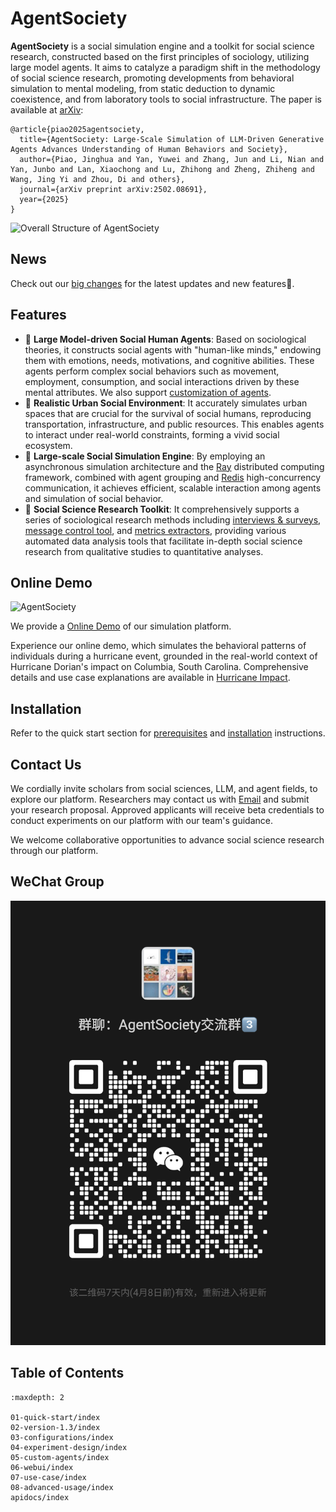 # AgentSociety

**AgentSociety** is a social simulation engine and a toolkit for social science research, constructed based on the first principles of sociology, utilizing large model agents. It aims to catalyze a paradigm shift in the methodology of social science research, promoting developments from behavioral simulation to mental modeling, from static deduction to dynamic coexistence, and from laboratory tools to social infrastructure.
The paper is available at [arXiv](https://arxiv.org/abs/2502.08691):

```
@article{piao2025agentsociety,
  title={AgentSociety: Large-Scale Simulation of LLM-Driven Generative Agents Advances Understanding of Human Behaviors and Society},
  author={Piao, Jinghua and Yan, Yuwei and Zhang, Jun and Li, Nian and Yan, Junbo and Lan, Xiaochong and Lu, Zhihong and Zheng, Zhiheng and Wang, Jing Yi and Zhou, Di and others},
  journal={arXiv preprint arXiv:2502.08691},
  year={2025}
}
```

<img src="_static/framework-overview.jpg" alt="Overall Structure of AgentSociety" style="zoom=28%;" />

## News

Check out our [big changes](./08-big-change/index.md) for the latest updates and new features🎇.

## Features

- 🌟 **Large Model-driven Social Human Agents**: Based on sociological theories, it constructs social agents with "human-like minds," endowing them with emotions, needs, motivations, and cognitive abilities. These agents perform complex social behaviors such as movement, employment, consumption, and social interactions driven by these mental attributes. We also support [customization of agents](./05-custom-agents/index.md).
- 🌟 **Realistic Urban Social Environment**: It accurately simulates urban spaces that are crucial for the survival of social humans, reproducing transportation, infrastructure, and public resources. This enables agents to interact under real-world constraints, forming a vivid social ecosystem.
- 🌟 **Large-scale Social Simulation Engine**: By employing an asynchronous simulation architecture and the [Ray](https://www.ray.io/) distributed computing framework, combined with agent grouping and [Redis](https://redis.io/) high-concurrency communication, it achieves efficient, scalable interaction among agents and simulation of social behavior.
- 🌟 **Social Science Research Toolkit**: It comprehensively supports a series of sociological research methods including [interviews & surveys](./04-experiment-design/01-survey-and-interview.md), [message control tool](./04-experiment-design/03-message-interception.md), and [metrics extractors](./04-experiment-design/02-metrics-collection.md), providing various automated data analysis tools that facilitate in-depth social science research from qualitative studies to quantitative analyses.

## Online Demo

<!-- ![AgentSocietyDemo](_static/agentsociety-demo.png) -->

![AgentSociety](_static/ui-demo.gif)

We provide a [Online Demo](https://agentsociety.fiblab.net/) of our simulation platform. 

Experience our online demo, which simulates the behavioral patterns of individuals during a hurricane event, grounded in the real-world context of Hurricane Dorian's impact on Columbia, South Carolina. 
Comprehensive details and use case explanations are available in [Hurricane Impact](./07-use-case/04-hurricane-impact.md).

## Installation

Refer to the quick start section for [prerequisites](./01-quick-start/01-prerequisites.md) and [installation](./01-quick-start/02-start-your-first-simulation.md#step-0-installation) instructions.

## Contact Us

We cordially invite scholars from social sciences, LLM, and agent fields, to explore our platform. 
Researchers may contact us with [Email](mailto:agentsociety.fiblab2025@gmail.com) and submit your research proposal. Approved applicants will receive beta credentials to conduct experiments on our platform with our team's guidance. 
 
We welcome collaborative opportunities to advance social science research through our platform.

## WeChat Group

<img src="_static/wechat.jpg" alt="WeChat" style="zoom=20%;" />

## Table of Contents

```{toctree}
:maxdepth: 2

01-quick-start/index
02-version-1.3/index
03-configurations/index
04-experiment-design/index
05-custom-agents/index
06-webui/index
07-use-case/index
08-advanced-usage/index
apidocs/index
```

